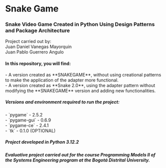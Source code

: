 # Snake Game
<h3>Snake Video Game Created in Python Using Design Patterns and Package Architecture</h3>
Project carried out by:<br>
Juan Daniel Vanegas Mayorquin<br>
Juan Pablo Guerrero Angulo<br>

<h4>In this repository, you will find:</h4>
- A version created as **SNAKEGAME**, without using creational patterns to make the application of the adapter more functional.<br>
- A version created as **Snake 2.0**, using the adapter pattern without modifying the **SNAKEGAME** version and adding new functionalities.<br>

<h5>Versions and environment required to run the project:</h5>
- `pygame` - 2.5.2<br>
- `pygame-gui` - 0.6.9<br>
- `pygame-ce` - 2.4.1<br>
- `tk` - 0.1.0 (OPTIONAL)<br>
<h5>Project developed in Python 3.12.2</h5>

<h5>Evaluative project carried out for the course Programming Models II of the Systems Engineering program at the Bogotá Distrital University.</h5>
